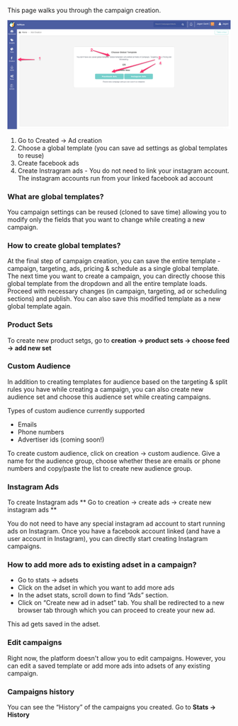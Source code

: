 This page walks you through the campaign creation.


![Screenshot](img/creation1.png)

1. Go to Created → Ad creation
2. Choose a global template (you can save ad settings as global templates to reuse)
3. Create facebook ads
4. Create Instragram ads - You do not need to link your instagram account. The instagram accounts run from your linked facebook ad account



### What are global templates?
You campaign settings can be reused (cloned to save time) allowing you to modify only the fields that you want to change while creating a new campaign.


### How to create global templates?
At the final step of campaign creation, you can save the entire template - campaign, targeting, ads, pricing & schedule as a single global template. The next time you want to create a campaign, you can directly choose this global template from the dropdown and all the entire template loads. Proceed with necessary changes (in campaign, targeting, ad or scheduling sections) and publish. You can also save this modified template as a new global template again.


### Product Sets
To create new product setgs, go to **creation → product sets → choose feed → add new set**


### Custom Audience
In addition to creating templates for audience based on the targeting & split rules you have while creating a campaign, you can also create new audience set and choose this audience set while creating campaigns.


Types of custom audience currently supported
- Emails
- Phone numbers
- Advertiser ids (coming soon!)
	
To create custom audience, click on creation → custom audience.
Give a name for the audience group, choose whether these are emails or phone numbers and copy/paste the list to create new audience group. 



<!-- ### Dynamic Product Ads
 -->

### Instagram Ads
To create Instagram ads ** Go to creation → create ads → create new instagram ads **

You do not need to have any special instagram ad account to start running ads on Instagram. Once you have a facebook account linked (and have a user account in Instagram), you can directly start creating Instagram campaigns.


### How to add more ads to existing adset in a campaign?
- Go to stats → adsets
- Click on the adset in which you want to add more ads
- In the adset stats, scroll down to find “Ads” section.
- Click on “Create new ad in adset” tab. You shall be redirected to a new browser tab through which you can proceed to create your new ad. 

This ad gets saved in the adset.

### Edit campaigns
Right now, the platform doesn't allow you to edit campaigns. However, you can edit a saved template or add more ads 
into adsets of any existing campaign.

### Campaigns history
You can see the “History” of the campaigns you created. Go to **Stats → History**

